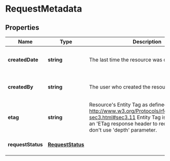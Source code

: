 # RequestMetadata

## Properties
| Name | Type | Description | Notes |
| ------------ | ------------- | ------------- | ------------- |
| **createdDate** | **string** | The last time the resource was created. | [optional] [readonly] [default to undefined] |
| **createdBy** | **string** | The user who created the resource. | [optional] [readonly] [default to undefined] |
| **etag** | **string** | Resource\'s Entity Tag as defined in http://www.w3.org/Protocols/rfc2616/rfc2616-sec3.html#sec3.11  Entity Tag is also added as an \'ETag response header to requests which don\'t use \'depth\' parameter.  | [optional] [readonly] [default to undefined] |
| **requestStatus** | [**RequestStatus**](RequestStatus.md) |  | [optional] [default to undefined] |


